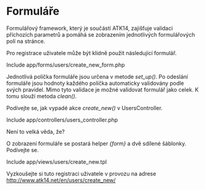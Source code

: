 Formuláře
=========

Formulářový framework, který je součástí ATK14, zajišťuje validaci příchozích parametrů a pomáhá se zobrazením jednotlivých formulářových polí na stránce.

Pro registrace uživatele může být klidně použit následující formulář.

Include app/forms/users/create_new_form.php

Jednotlivá políčka formuláře jsou určena v metode *set_up()*. Po odeslání formuláře jsou hodnoty každého políčka automaticky validovány podle svých pravidel.
Mimo tyto validace je možné validovat formulář jako celek. K tomu slouží metoda *clean()*.

Podívejte se, jak vypadé akce *create_new()* v UsersController.

Include app/controllers/users_controller.php

Není to velká věda, že?

O zobrazení formuláře se postará helper *{form}* a dvě sdílené šáblonky. Podívejte se.

Include app/views/users/create_new.tpl

Vyzkoušejte si tuto registraci uživatele v provozu na adrese <http://www.atk14.net/en/users/create_new/>

